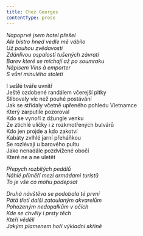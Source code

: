 ```yaml
---
title: Chez Georges
contentType: prose
---
```


<section>

_Napoprvé jsem hotel přešel  
Ale bistro hned vedle mě vábilo  
Už pouhou zvědavostí  
Zdánlivou ospalostí tušených závratí  
Barev které se míchají až po soumraku  
Nápisem Vins à emporter  
S vůní minulého století_

</section>

<section>

I sešlé tváře uvnitř  
Ještě ozdobené randálem včerejší pitky  
Slibovaly víc než pouhé postávání  
Jak se střídaly včetně upřeného pohledu Vietnamce  
Který zarputile pozoroval  
Kdo se vynoří z džungle venku  
Ze ztichlé uličky i z rozkmotřených bulvárů  
Kdo jen projde a kdo zakotví  
Kabáty zvlhlé jarní přeháňkou  
Se rozlévají u barového pultu  
Jako nenadále pozdvižené obočí  
Které ne a ne uletět

_Přepych rozbitých pedálů  
Náhlé příměří mezi armádami turistů  
To je vše co mohu podepsat_

</section>

<section>

_Druhá návštěva se podobala té první  
Pátá třetí další zatoulaným akvarelům  
Pohozeným nedopalkům v očích  
Kde se chvěly i prsty těch  
Kteří věděli  
Jakým plamenem hoří výkladní skříně_

</section>
